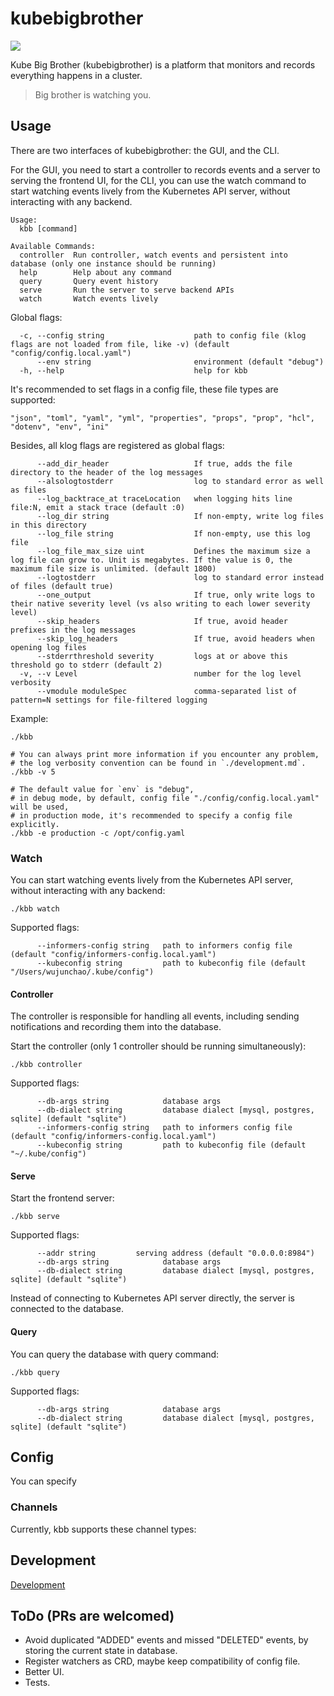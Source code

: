 # kubebigbrother

![](https://img.shields.io/github/license/spongeprojects/kubebigbrother)

Kube Big Brother (kubebigbrother) is a platform that monitors and records everything happens in a cluster.

> Big brother is watching you.

## Usage

There are two interfaces of kubebigbrother: the GUI, and the CLI.

For the GUI, you need to start a controller to records events and a server to serving the frontend UI, for the CLI, you
can use the watch command to start watching events lively from the Kubernetes API server, without interacting with any
backend.

```text
Usage:
  kbb [command]

Available Commands:
  controller  Run controller, watch events and persistent into database (only one instance should be running)
  help        Help about any command
  query       Query event history
  serve       Run the server to serve backend APIs
  watch       Watch events lively
```

Global flags:

```text
  -c, --config string                    path to config file (klog flags are not loaded from file, like -v) (default "config/config.local.yaml")
      --env string                       environment (default "debug")
  -h, --help                             help for kbb
```

It's recommended to set flags in a config file, these file types are supported:

```text
"json", "toml", "yaml", "yml", "properties", "props", "prop", "hcl", "dotenv", "env", "ini"
```

Besides, all klog flags are registered as global flags:

```text
      --add_dir_header                   If true, adds the file directory to the header of the log messages
      --alsologtostderr                  log to standard error as well as files
      --log_backtrace_at traceLocation   when logging hits line file:N, emit a stack trace (default :0)
      --log_dir string                   If non-empty, write log files in this directory
      --log_file string                  If non-empty, use this log file
      --log_file_max_size uint           Defines the maximum size a log file can grow to. Unit is megabytes. If the value is 0, the maximum file size is unlimited. (default 1800)
      --logtostderr                      log to standard error instead of files (default true)
      --one_output                       If true, only write logs to their native severity level (vs also writing to each lower severity level)
      --skip_headers                     If true, avoid header prefixes in the log messages
      --skip_log_headers                 If true, avoid headers when opening log files
      --stderrthreshold severity         logs at or above this threshold go to stderr (default 2)
  -v, --v Level                          number for the log level verbosity
      --vmodule moduleSpec               comma-separated list of pattern=N settings for file-filtered logging
```

Example:

```shell
./kbb

# You can always print more information if you encounter any problem,
# the log verbosity convention can be found in `./development.md`.
./kbb -v 5

# The default value for `env` is "debug",
# in debug mode, by default, config file "./config/config.local.yaml" will be used, 
# in production mode, it's recommended to specify a config file explicitly.
./kbb -e production -c /opt/config.yaml
```

### Watch

You can start watching events lively from the Kubernetes API server, without interacting with any backend:

```shell
./kbb watch
```

Supported flags:

```text
      --informers-config string   path to informers config file (default "config/informers-config.local.yaml")
      --kubeconfig string         path to kubeconfig file (default "/Users/wujunchao/.kube/config")
```

#### Controller

The controller is responsible for handling all events, including sending notifications and recording them into the
database.

Start the controller (only 1 controller should be running simultaneously):

```shell
./kbb controller
```

Supported flags:

```text
      --db-args string            database args
      --db-dialect string         database dialect [mysql, postgres, sqlite] (default "sqlite")
      --informers-config string   path to informers config file (default "config/informers-config.local.yaml")
      --kubeconfig string         path to kubeconfig file (default "~/.kube/config")
```

#### Serve

Start the frontend server:

```shell
./kbb serve
```

Supported flags:

```text
      --addr string         serving address (default "0.0.0.0:8984")
      --db-args string            database args
      --db-dialect string         database dialect [mysql, postgres, sqlite] (default "sqlite")
```

Instead of connecting to Kubernetes API server directly, the server is connected to the database.

#### Query

You can query the database with query command:

```shell
./kbb query
```

Supported flags:

```text
      --db-args string            database args
      --db-dialect string         database dialect [mysql, postgres, sqlite] (default "sqlite")
```

## Config

You can specify

### Channels

Currently, kbb supports these channel types:

## Development

[Development](./development.md)

## ToDo (PRs are welcomed)

- Avoid duplicated "ADDED" events and missed "DELETED" events, by storing the current state in database.
- Register watchers as CRD, maybe keep compatibility of config file.
- Better UI.
- Tests.
